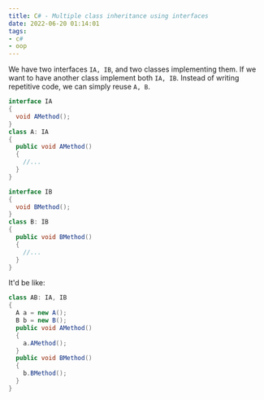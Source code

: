 ```yaml
---
title: C# - Multiple class inheritance using interfaces
date: 2022-06-20 01:14:01
tags:
- c#
- oop
---
```

We have two interfaces `IA, IB`, and two classes implementing them.
If we want to have another class implement both `IA, IB`. Instead of writing repetitive code, we can simply reuse `A, B`. 
```csharp
interface IA
{
  void AMethod();
}
class A: IA
{
  public void AMethod()
  {
    //...
  }
}

interface IB
{
  void BMethod();
}
class B: IB
{
  public void BMethod()
  {
    //...
  }
}
```
It'd be like:
```csharp
class AB: IA, IB
{
  A a = new A();
  B b = new B();
  public void AMethod()
  {
    a.AMethod();
  }
  public void BMethod()
  {
    b.BMethod();
  }
}
```